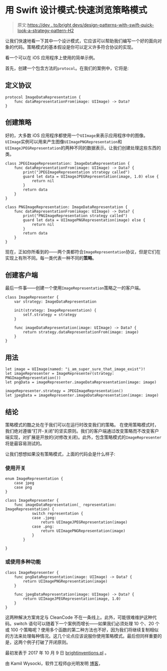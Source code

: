 # 用 Swift 设计模式:快速浏览策略模式

> 原文:[https://dev . to/bright devs/design-patterns-with-swift-quick-look-a-strategy-pattern-H2](https://dev.to/brightdevs/design-patterns-with-swift-quick-look-at-a-strategy-pattern-h2)

让我们快速地看一下其中一个设计模式，它应该可以帮助我们编写一个好的面向对象的代码。策略模式的基本假设是你可以定义许多符合协议的实现。

看一个可以在 iOS 应用程序上使用的简单示例。

首先，创建一个包含方法的`protocol`。在我们的案例中，它将是:

## [](#define-protocol)定义协议

```
protocol ImageDataRepresentation {
    func dataRepresentationFrom(image: UIImage) -> Data?
} 
```

## [](#create-strategies)创建策略

好的，大多数 iOS 应用程序都使用一个`UIImage`来表示应用程序中的图像。`UIImage`实例可以用来产生图像`UIImagePNGRepresentation`和`UIImageJPEGRepresentation`的两种不同的数据表示。让我们创建处理这些东西的类。

```
class JPEGImageRepresentation: ImageDataRepresentation {
    func dataRepresentationFrom(image: UIImage) -> Data? {
        print("JPEGImageRepresentation strategy called")
        guard let data = UIImageJPEGRepresentation(image, 1.0) else {
            return nil
        }
        return data
    }
}

class PNGImageRepresentation: ImageDataRepresentation {
    func dataRepresentationFrom(image: UIImage) -> Data? {
        print("PNGImageRepresentation strategy called")
        guard let data = UIImagePNGRepresentation(image) else {
            return nil
        }
        return data
    }
} 
```

现在，正如你所看到的——两个类都符合`ImageRepresentation`协议，但是它们在实现上有所不同。每一类代表一种不同的**策略**。

## [](#create-client)创建客户端

最后一件事——创建一个使用`ImageRepresentation`策略之一的客户端。

```
class ImageRepresenter {
    var strategy: ImageDataRepresentation

    init(strategy: ImageRepresentation) {
        self.strategy = strategy
    }

    func imageDataRepresentation(image: UIImage) -> Data? {
        return strategy.dataRepresentationFrom(image: image)
    }
} 
```

## [](#usage)用法

```
let image = UIImage(named: "i_am_super_sure_that_image_exist")!
let imageRepresenter = ImageRepresenter(strategy: PNGImageRepresentation())
let pngData = imageRepresenter.imageDataRepresentation(image: image)

imageRepresenter.strategy = JPEGImageRepresentation()
let jpegData = imageRepresenter.imageDataRepresentation(image: image) 
```

## [](#conclusions)结论

策略模式的酷之处在于我们可以在运行时改变我们的策略。
在使用策略模式时，我们绝对遵循“打开-关闭”的坚实原则。我们的客户端通过改变策略而不改变客户端实现，对扩展是开放的(对修改关闭)。此外，包含策略模式的`ImageRepresenter`将是最容易测试的。

让我们想想如果没有策略模式，上面的代码会是什么样子:

### [](#using-switch)使用开关

```
enum ImageRepresentation {
    case jpeg
    case png
}

class ImageRepresenter {
    func imageDataRepresentation(_ representation: ImageRepresentation) {
            switch representation {
            case .jpeg:
                return UIImageJPEGRepresentation(image)
            case .png:
                return UIImagePNGRepresentation(image)
            }
        }

} 
```

### [](#or-using-multiple-functions)或使用多种功能

```
class ImageRepresenter {
    func pngDataRepresentation(image: UIImage) -> Data? {
        return UIImagePNGRepresentation(image)
    }

    func jpegDataRepresentation(image: UIImage) -> Data? {
        return UIImageJPEGRepresentation(image, 1.0)
    }
} 
```

这两种解决方案肯定与 CleanCode 不在一条线上。此外，可能很难维护这种代码。switch 语句可以随着下一个案例而增长——如果我们必须处理 10 个、20 个或 100 个策略呢？使用多个函数的第二种方法也不好，因为我们将继续复制相似的方法来处理每种情况。这几个论点应该说服你使用策略模式。最后但同样重要的是，这两个例子打破了开闭原则。

最初发表于 2017 年 10 月 9 日 [brightinventions.pl](https://brightinventions.pl/blog/) 。

由 Kamil Wysocki，软件工程师@光明发明
[博客](https://wysockikamil.com)，